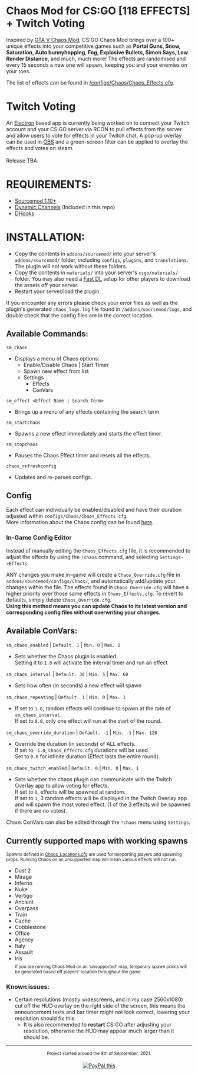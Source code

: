 # Chaos Mod for CS:GO [118 EFFECTS] + Twitch Voting
Inspired by [GTA V Chaos Mod](https://www.gta5-mods.com/scripts/chaos-mod-v-beta), CS:GO Chaos Mod brings over a 100+ unique effects into your competitive games such as **Portal Guns, Snow, Saturation, Auto bunnyhopping, Fog, Explosive Bullets, Simon Says, Low Render Distance**, and much, much more! The effects are randomised and every 15 seconds a new one will spawn, keeping you and your enemies on your toes.

The list of effects can be found in [/configs/Chaos/Chaos_Effects.cfg](addons/sourcemod/configs/Chaos/Chaos_Effects.cfg).

# Twitch Voting
An [Electron](https://www.electronjs.org/) based app is currently being worked on to connect your Twitch account and your CS:GO server via RCON to pull effects from the server and allow users to vote for effects in your Twitch chat. A pop-up overlay can be used in [OBS](https://obsproject.com/) and a green-screen filter can be applied to overlay the effects and votes on steam.\
<br>
Release TBA.

# REQUIREMENTS:
- [Sourcemod 1.10+](https://sourcemod.net/)
- [Dynamic Channels](https://github.com/Vauff/DynamicChannels) (Included in this repo)
- [DHooks](https://forums.alliedmods.net/showpost.php?p=2588686&postcount=589)

# INSTALLATION:
- Copy the contents in `addons/sourcemod/` into your server's `addons/sourcemod/` folder, including `configs`, `plugins`, and `translations`. The plugin will not work without these folders.
- Copy the contents in `materials/` into your server's `csgo/materials/` folder. You may also need a [Fast DL](https://steamcommunity.com/sharedfiles/filedetails/?id=486331092) setup for other players to download the assets off your server.
- Restart your server/load the plugin.

If you encounter any errors please check your error files as well as the plugin's generated `chaos_logs.log` file found in `/addons/sourcemod/logs`, and double check that the config files are in the correct location.

## Available Commands:
`sm_chaos`
- Displays a menu of Chaos options:
	- Enable/Disable Chaos | Start Timer
	- Spawn new effect from list
	- Settings
    	- Effects
    	- ConVars
  
`sm_effect <Effect Name | Search Term>`
- Brings up a menu of any effects containing the search term.

`sm_startchaos`
- Spawns a new effect immediately and starts the effect timer.

`sm_stopchaos`
- Pauses the Chaos Effect timer and resets all the effects.

`chaos_refreshconfig`
- Updates and re-parses configs.

## Config
Each effect can individually be enabled/disabled and have their duration adjusted within `configs/Chaos/Chaos_Effects.cfg`.\
More information about the Chaos config can be found [here](addons/sourcemod/configs/Chaos).

### In-Game Config Editor
Instead of manually editing the `Chaos_Effects.cfg` file, it is recommended to adjust the effects by using the `!chaos` command, and selecting `Settings->Effects`.

ANY changes you make in-game will create a `Chaos_Override.cfg` file in `addons/sourcemod/configs/Chaos/`, and automatically add/update your changes within the file. The effects found in `Chaos_Override.cfg` will have a higher priority over those same effects in `Chaos_Effects.cfg`. To revert to defaults, simply delete `Chaos_Override.cfg`.\
**Using this method means you can update Chaos to its latest version and corresponding config files without overwriting your changes.**

## Available ConVars:
`sm_chaos_enabled` | `Default. 1` | `Min. 0` | `Max. 1`
- Sets whether the Chaos plugin is enabled.\
Setting it to `1.0` will activate the interval timer and run an effect

`sm_chaos_interval` | `Default. 30` | `Min. 5` | `Max. 60`
- Sets how often (in seconds) a new effect will spawn

`sm_chaos_repeating` | `Default. 1` | `Min. 0` | `Max. 1`
- If set to `1.0`, random effects will continue to spawn at the rate of `sm_chaos_interval`.\
If set to `0.0`, only one effect will run at the start of the round.

`sm_chaos_override_duration` | `Default. -1` | `Min. -1` | `Max. 120`
- Override the duration (in seconds) of ALL effects.\
If set to `-1.0`, `Chaos_Effects.cfg` durations will be used.\
Set to `0.0` for infinite duration (Effect lasts the entire round).

`sm_chaos_twitch_enabled` | `Default. 0` | `Min. 0` | `Max. 1`
- Sets whether the chaos plugin can communicate with the Twitch Overlay app to allow voting for effects.\
If set to `0`, effects will be spawned at random.\
If set to `1`, 3 random effects will be displayed in the Twitch Overlay app and will spawn the most voted effect. (1 of the 3 effects will be spawned if there are no votes). 

Chaos ConVars can also be edited through the `!chaos` menu using `Settings`.


## Currently supported maps with working spawns
<sub>Spawns defined in [Chaos_Locations.cfg](addons/sourcemod/configs/Chaos_Locations.cfg) are used for teleporting players and spawning props. Running Chaos on an unsupported map will mean various effects will not run.</sub>
- Dust 2
- Mirage
- Inferno
- Nuke
- Vertigo
- Ancient
- Overpass
- Train
- Cache
- Cobblestone
- Office
- Agency
- Italy
- Assault
- Iris\
<sub>If you are running Chaos Mod on an 'unsupported' map, temporary spawn points will be generated based off players' location throughout the game</sub>

### Known issues:
- Certain resolutions (mostly widescreens, and in my case 2560x1080) cut off the HUD overlay on the right side of the screen, this means the announcement texts and bar timer might not look correct, lowering your resolution should fix this.
	- It is also recommended to **restart** CS:GO after adjusting your resolution, otherwise the HUD may appear much larger than it should be.
<p></p>

---

<p align="center">
<sub>Project started around the 8th of Septermber, 2021.</sub>
	<br>
	<br>
	<a href="https://www.paypal.com/donate/?hosted_button_id=D2RUGH8KTRXTJ" 
	target="_blank">
	<img src="https://www.paypalobjects.com/en_US/i/btn/btn_donateCC_LG.gif" alt="PayPal this" 
	title="PayPal – The safer, easier way to pay online!" border="0" />
	</a>
</p>